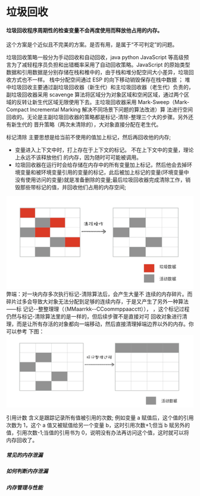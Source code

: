 # 垃圾回收

#### 垃圾回收程序周期性的检查变量不会再度使用而释放他占用的内存。

这个方案是个近似且不完美的方案。是否有用，是属于“不可判定”的问题。

垃圾回收策略⼀般分为⼿动回收和⾃动回收，java python JavaScript 等⾼级预⾔为了减轻程序员负担和出错概率采⽤了⾃动回收策略。JavaScript 的原始类型数据和引⽤数据是分别存储在栈和椎中的，由于栈和堆分配空间⼤⼩差异，垃圾回收⽅式也不⼀样。
栈中分配空间通过 ESP 的向下移动销毁保存在栈中数据 ；
堆中垃圾回收主要通过副垃圾回收器（新⽣代）和主垃圾回收器（⽼⽣代）负责的，副垃圾回收器采⽤ scavenge 算法将区域分为对象区域和空闲区域，通过两个区域的反转让新⽣代区域⽆限使⽤下去。主垃圾回收器采⽤ Mark-Sweep（Mark-Compact Incremental Marking 解决不同场景下问题的算法改进）算
法进⾏空间回收的。⽆论是主副垃圾回收器的策略都是标记-清除-整理三个⼤的步骤。另外还有新⽣代的 晋升策略（两次未清除的），⼤对象直接分配在⽼⽣代。

标记清除
主要思想是给当前不使用的值加上标记，然后再回收他的内存;

- 变量进入上下文中时，打上存在于上下文的标记。
  不在上下文中的变量，理论上永远不该释放他们 的内存，因为随时可可能被调用。
- 垃圾回收器在运行时会给存储在内存中的所有变量加上标记，然后他会去掉环境变量和被环境变量引用的变量的标记，此后被加上标记的变量(环境变量中没有使用访问的变量)就是准备删除的变量;最后垃圾回收器完成清除工作，销毁那些带标记的值，并回收他们占用的内存空间;

![image.png](./img/VbwSyDX-h_NwZiFZ/1646836533150-b6879660-68f5-4e10-b5a4-bcf01d895243-087025.png)
弊端：对⼀块内存多次执⾏标记-清除算法后，会产⽣⼤量不
连续的内存碎⽚。⽽碎⽚过多会导致⼤对象⽆法分配到⾜够的连续内存，于是⼜产⽣了另外⼀种算法⸺标
记记--整整理理（（MMaarrkk--CCoommppaacctt）），
，这个标记过程仍然与标记-清除算法⾥的是⼀样的，但后续步骤不是直接对可
回收对象进⾏清理，⽽是让所有存活的对象都向⼀端移动，然后直接清理掉端边界以外的内存。你可以参考 下图：
![image.png](./img/VbwSyDX-h_NwZiFZ/1646836562178-97a69e00-284b-48d7-8ba1-ad115c74deeb-282187.png)

引用计数
含义是跟踪记录所有值被引用的次数;
例如变量 a 赋值后，这个值的引用次数为 1，这个 a 值又被赋值给另一个变量 b，这时引用次数+1;但当 b 赋另外的值，引用次数-1;当值的引用书为 0，说明没有办法再访问这个值，这时就可以将内存回收了。

##### 常见的内存泄漏

##### 如何判断内存泄漏

##### 内存管理与性能
